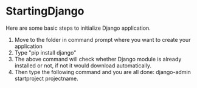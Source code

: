 # StartingDjango

Here are some basic steps to initialize Django application.
1. Move to the folder in command prompt where you want
  to create your application
2. Type "pip install django"
3. The above command will check whether Django module is already installed or
   not, if not it would download automatically.
4. Then type the following command and you are all done:
  django-admin startproject projectname.
